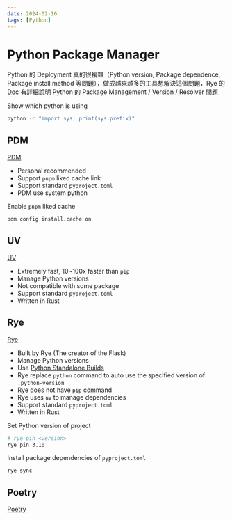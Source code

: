 ```yaml
---
date: 2024-02-16
tags: [Python]
---
```


# Python Package Manager

Python 的 Deployment 真的很複雜（Python version, Package dependence, Package install method 等問題），做成越來越多的工具想解決這個問題，Rye 的 [Doc](https://rye-up.com/philosophy/) 有詳細說明 Python 的 Package Management / Version / Resolver 問題

<!--truncate-->

Show which python is using

```sh
python -c "import sys; print(sys.prefix)"
```

## PDM

[PDM](https://pdm-project.org/)

- Personal recommended
- Support `pnpm` liked cache link
- Support standard `pyproject.toml`
- PDM use system python

Enable `pnpm` liked cache

```sh
pdm config install.cache on
```

## UV

[UV](https://github.com/astral-sh/uv)

- Extremely fast, 10~100x faster than `pip`
- Manage Python versions
- Not compatible with some package
- Support standard `pyproject.toml`
- Written in Rust

## Rye

[Rye](https://rye-up.com/)

- Built by Rye (The creator of the Flask)
- Manage Python versions
- Use [Python Standalone Builds](https://github.com/indygreg/python-build-standalone)
- Rye replace `python` command to auto use the specified version of `.python-version`
- Rye does not have `pip` command
- Rye uses `uv` to manage dependencies
- Support standard `pyproject.toml`
- Written in Rust

Set Python version of project

```sh
# rye pin <version>
rye pin 3.10
```

Install package dependencies of `pyproject.toml`

```sh
rye sync
```

## Poetry

[Poetry](https://python-poetry.org/)
